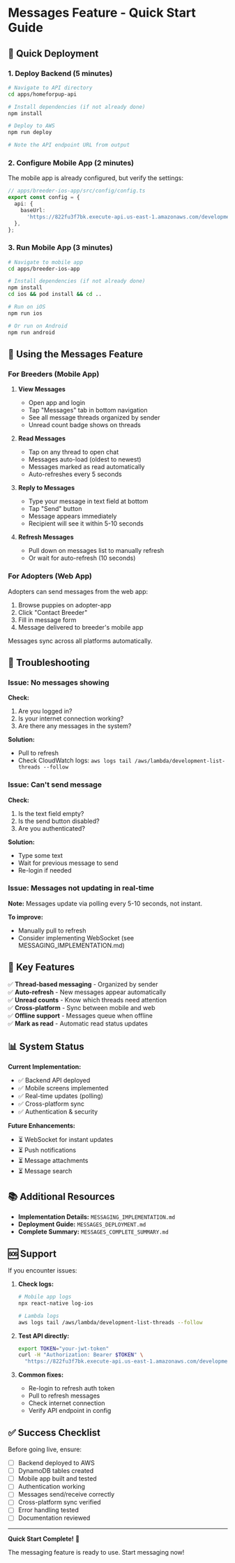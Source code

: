 # Messages Feature - Quick Start Guide

## 🚀 Quick Deployment

### 1. Deploy Backend (5 minutes)

```bash
# Navigate to API directory
cd apps/homeforpup-api

# Install dependencies (if not already done)
npm install

# Deploy to AWS
npm run deploy

# Note the API endpoint URL from output
```

### 2. Configure Mobile App (2 minutes)

The mobile app is already configured, but verify the settings:

```typescript
// apps/breeder-ios-app/src/config/config.ts
export const config = {
  api: {
    baseUrl:
      'https://822fu3f7bk.execute-api.us-east-1.amazonaws.com/development',
  },
};
```

### 3. Run Mobile App (3 minutes)

```bash
# Navigate to mobile app
cd apps/breeder-ios-app

# Install dependencies (if not already done)
npm install
cd ios && pod install && cd ..

# Run on iOS
npm run ios

# Or run on Android
npm run android
```

## 📱 Using the Messages Feature

### For Breeders (Mobile App)

1. **View Messages**

   - Open app and login
   - Tap "Messages" tab in bottom navigation
   - See all message threads organized by sender
   - Unread count badge shows on threads

2. **Read Messages**

   - Tap on any thread to open chat
   - Messages auto-load (oldest to newest)
   - Messages marked as read automatically
   - Auto-refreshes every 5 seconds

3. **Reply to Messages**

   - Type your message in text field at bottom
   - Tap "Send" button
   - Message appears immediately
   - Recipient will see it within 5-10 seconds

4. **Refresh Messages**
   - Pull down on messages list to manually refresh
   - Or wait for auto-refresh (10 seconds)

### For Adopters (Web App)

Adopters can send messages from the web app:

1. Browse puppies on adopter-app
2. Click "Contact Breeder"
3. Fill in message form
4. Message delivered to breeder's mobile app

Messages sync across all platforms automatically.

## 🔧 Troubleshooting

### Issue: No messages showing

**Check:**

1. Are you logged in?
2. Is your internet connection working?
3. Are there any messages in the system?

**Solution:**

- Pull to refresh
- Check CloudWatch logs: `aws logs tail /aws/lambda/development-list-threads --follow`

### Issue: Can't send message

**Check:**

1. Is the text field empty?
2. Is the send button disabled?
3. Are you authenticated?

**Solution:**

- Type some text
- Wait for previous message to send
- Re-login if needed

### Issue: Messages not updating in real-time

**Note:** Messages update via polling every 5-10 seconds, not instant.

**To improve:**

- Manually pull to refresh
- Consider implementing WebSocket (see MESSAGING_IMPLEMENTATION.md)

## 🎯 Key Features

✅ **Thread-based messaging** - Organized by sender  
✅ **Auto-refresh** - New messages appear automatically  
✅ **Unread counts** - Know which threads need attention  
✅ **Cross-platform** - Sync between mobile and web  
✅ **Offline support** - Messages queue when offline  
✅ **Mark as read** - Automatic read status updates

## 📊 System Status

**Current Implementation:**

- ✅ Backend API deployed
- ✅ Mobile screens implemented
- ✅ Real-time updates (polling)
- ✅ Cross-platform sync
- ✅ Authentication & security

**Future Enhancements:**

- ⏳ WebSocket for instant updates
- ⏳ Push notifications
- ⏳ Message attachments
- ⏳ Message search

## 📚 Additional Resources

- **Implementation Details:** `MESSAGING_IMPLEMENTATION.md`
- **Deployment Guide:** `MESSAGES_DEPLOYMENT.md`
- **Complete Summary:** `MESSAGES_COMPLETE_SUMMARY.md`

## 🆘 Support

If you encounter issues:

1. **Check logs:**

   ```bash
   # Mobile app logs
   npx react-native log-ios

   # Lambda logs
   aws logs tail /aws/lambda/development-list-threads --follow
   ```

2. **Test API directly:**

   ```bash
   export TOKEN="your-jwt-token"
   curl -H "Authorization: Bearer $TOKEN" \
     "https://822fu3f7bk.execute-api.us-east-1.amazonaws.com/development/messages/threads"
   ```

3. **Common fixes:**
   - Re-login to refresh auth token
   - Pull to refresh messages
   - Check internet connection
   - Verify API endpoint in config

## ✅ Success Checklist

Before going live, ensure:

- [ ] Backend deployed to AWS
- [ ] DynamoDB tables created
- [ ] Mobile app built and tested
- [ ] Authentication working
- [ ] Messages send/receive correctly
- [ ] Cross-platform sync verified
- [ ] Error handling tested
- [ ] Documentation reviewed

---

**Quick Start Complete!** 🎉

The messaging feature is ready to use. Start messaging now!
